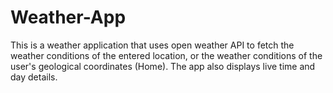 # Weather-App

This is a weather application that uses open weather API to fetch the weather conditions of the entered location, or the weather conditions of the user's geological coordinates (Home). The app also displays live time and day details.

